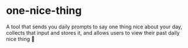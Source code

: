 # one-nice-thing
A tool that sends you daily prompts to say one thing nice about your day, collects that input and stores it, and allows users to view their past daily nice thing 🥺
